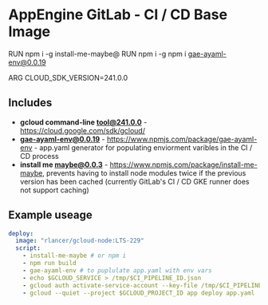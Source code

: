 # AppEngine GitLab - CI / CD Base Image 

RUN npm i -g install-me-maybe@
RUN npm i -g npm i gae-ayaml-env@0.0.19

ARG CLOUD_SDK_VERSION=241.0.0


## Includes 

* **gcloud command-line tool@241.0.0** - https://cloud.google.com/sdk/gcloud/
* **gae-ayaml-env@0.0.19** - https://www.npmjs.com/package/gae-ayaml-env - app.yaml generator for populating enviorment varibles in the CI / CD process 
* **install me maybe@0.0.3** - https://www.npmjs.com/package/install-me-maybe, prevents having to install node modules twice if the previous version has been cached (currently GitLab's CI / CD GKE runner does not support caching)


## Example useage 

```yaml
deploy:
  image: "rlancer/gcloud-node:LTS-229"
  script:
    - install-me-maybe # or npm i
    - npm run build
    - gae-ayaml-env # to puplulate app.yaml with env vars
    - echo $GCLOUD_SERVICE > /tmp/$CI_PIPELINE_ID.json
    - gcloud auth activate-service-account --key-file /tmp/$CI_PIPELINE_ID.json
    - gcloud --quiet --project $GCLOUD_PROJECT_ID app deploy app.yaml
```
